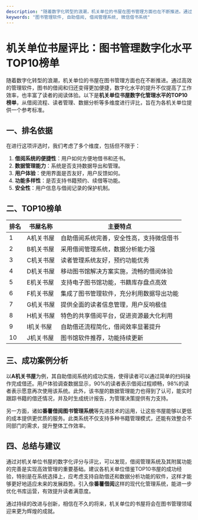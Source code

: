 ```yaml
---
description: "随着数字化转型的浪潮，机关单位的书屋在图书管理方面也在不断推进。通过高效的管理软件，图书的借阅和归还变得更加便捷，数字化水平的提升不仅提高了工作效率，也丰富了读者的阅读体验。以下是**机关单位书屋数字化管理水平的TOP10榜单**，从借阅流程、读者管理、数据分析等多维度进行评比，旨在为各机关单位提供一个参考标准。"
keywords: "图书管理软件, 自助借阅, 借阅管理系统, 微信借书系统"
---
```

# 机关单位书屋评比：图书管理数字化水平TOP10榜单

随着数字化转型的浪潮，机关单位的书屋在图书管理方面也在不断推进。通过高效的管理软件，图书的借阅和归还变得更加便捷，数字化水平的提升不仅提高了工作效率，也丰富了读者的阅读体验。以下是**机关单位书屋数字化管理水平的TOP10榜单**，从借阅流程、读者管理、数据分析等多维度进行评比，旨在为各机关单位提供一个参考标准。

## 一、排名依据

在进行这项评选时，我们考虑了多个维度，包括但不限于：

1. **借阅系统的便捷性**：用户如何方便地借书和还书。
2. **数据管理能力**：系统是否支持数据导出和管理。
3. **用户体验**：使用界面是否友好，用户反馈如何。
4. **功能多样性**：是否支持书籍预约、续借等功能。
5. **安全性**：用户信息与借阅记录的保护机制。

## 二、TOP10榜单

| 排名 | 书屋名称             | 主要特点                                           |
|------|---------------------|---------------------------------------------------|
| 1    | A机关书屋          | 自助借阅系统完善，安全性高，支持微信借书        |
| 2    | B机关书屋          | 采用借阅管理系统，数据分析能力强                 |
| 3    | C机关书屋          | 读者管理系统友好，预约功能优秀                   |
| 4    | D机关书屋          | 移动图书馆解决方案实施，流畅的借阅体验           |
| 5    | E机关书屋          | 支持电子图书馆功能，书籍库存盘点高效             |
| 6    | F机关书屋          | 集成了图书管理软件，充分利用数据导出功能       |
| 7    | G机关书屋          | 提供全面的读者信息管理，用户反响极佳             |
| 8    | H机关书屋          | 特色的共享借阅平台，促进资源最大化利用           |
| 9    | I机关书屋          | 自助借还流程简化，借阅效率显著提升               |
| 10   | J机关书屋          | 图书馆软件推荐，功能持续更新                     |

## 三、成功案例分析

以**A机关书屋**为例，其自助借阅系统的成功实施，使得读者可以通过简单的扫码操作完成借还。用户体验调查数据显示，90%的读者表示借阅过程顺畅，98%的读者表示愿意再次使用该系统。此外，该书屋的数据管理能力也得到了认可，能实时跟踪书籍的借还情况，并及时生成统计报告，为管理决策提供有力支持。

另一方面，诸如**番薯借阅图书管理系统**等先进技术的运用，让这些书屋能够以更低的成本提供更优质的服务。此类系统不仅支持多种书籍管理模式，还能有效整合不同部门的需求，提升整体工作效率。

## 四、总结与建议

通过对机关单位书屋的数字化评分与评比，可以发现，借阅管理系统及其附属功能的完善是实现高效管理的重要基础。建议各机关单位借鉴TOP10书屋的成功经验，特别是在系统选择上，应考虑支持自助借还和数据分析功能的软件，这样才能够更好地适应未来的发展趋势。引入像**番薯借阅**这样的现代化管理系统，能进一步优化书库运营，有效提升读者满意度。

通过持续的改进与创新，相信在不久的将来，机关单位的书屋将会在图书管理领域迎来更为辉煌的成就。
